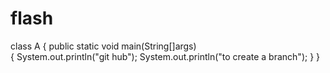 # flash
class A
{
  public static void main(String[]args)  
  {
    System.out.println("git hub");
    System.out.println("to create a branch");
    }
    }
